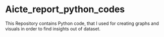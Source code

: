 # Aicte_report_python_codes
This Repository contains Python code, that I used for creating graphs and visuals in order to find insights out of dataset.

